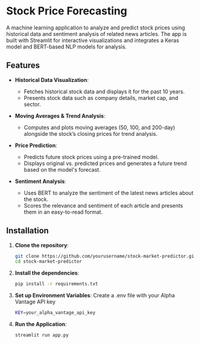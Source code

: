 # Stock Price Forecasting

A machine learning application to analyze and predict stock prices using historical data and sentiment analysis of related news articles. The app is built with Streamlit for interactive visualizations and integrates a Keras model and BERT-based NLP models for analysis.

## Features

- **Historical Data Visualization**: 
   - Fetches historical stock data and displays it for the past 10 years.
   - Presents stock data such as company details, market cap, and sector.

- **Moving Averages & Trend Analysis**:
   - Computes and plots moving averages (50, 100, and 200-day) alongside the stock’s closing prices for trend analysis.

- **Price Prediction**:
   - Predicts future stock prices using a pre-trained model.
   - Displays original vs. predicted prices and generates a future trend based on the model's forecast.

- **Sentiment Analysis**:
   - Uses BERT to analyze the sentiment of the latest news articles about the stock.
   - Scores the relevance and sentiment of each article and presents them in an easy-to-read format.

## Installation

1. **Clone the repository**:
   ```bash
   git clone https://github.com/yourusername/stock-market-predictor.git
   cd stock-market-predictor

2. **Install the dependencies**:
   ```bash
   pip install -r requirements.txt

3. **Set up Environment Variables**:
      Create a .env file with your Alpha Vantage API key
   ```bash
   KEY=your_alpha_vantage_api_key
4. **Run the Application**:
   ```bash
   streamlit run app.py


